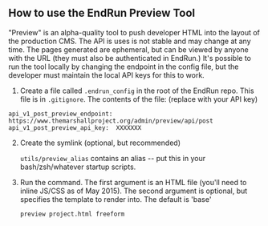 ## How to use the EndRun Preview Tool


"Preview" is an alpha-quality tool to push developer HTML into the layout of the production CMS. The API is uses is not stable and may change at any time. The pages generated are ephemeral, but can be viewed by anyone with the URL (they must also be authenticated in EndRun.) It's possible to run the tool locally by changing the endpoint in the config file, but the developer must maintain the local API keys for this to work.

1. Create a file called `.endrun_config` in the root of the EndRun repo. This file is in `.gitignore`. The contents of the file: (replace with your API key)

```
api_v1_post_preview_endpoint: https://www.themarshallproject.org/admin/preview/api/post
api_v1_post_preview_api_key:  XXXXXXX
```

2. Create the symlink (optional, but recommended)

	`utils/preview_alias` contains an alias -- put this in your bash/zsh/whatever startup scripts.

3. Run the command. The first argument is an HTML file (you'll need to inline JS/CSS as of May 2015). The second argument is optional, but specifies the template to render into. The default is 'base'

	`preview project.html freeform`